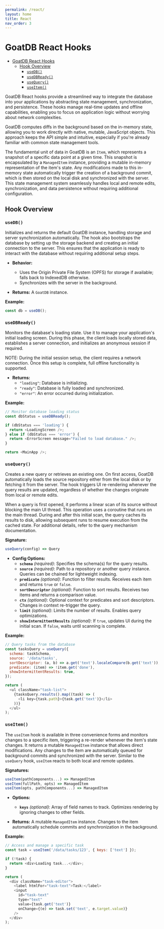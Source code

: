 ```yaml
---
permalink: /react/
layout: home
title: React
nav_order: 3
---
```


# GoatDB React Hooks

- [GoatDB React Hooks](#goatdb-react-hooks)
  - [Hook Overview](#hook-overview)
    - [`useDB()`](#usedb)
    - [`useDBReady()`](#usedbready)
    - [`useQuery()`](#usequery)
    - [`useItem()`](#useitem)

GoatDB React hooks provide a streamlined way to integrate the database into your applications by abstracting state management, synchronization, and persistence. These hooks manage real-time updates and offline capabilities, enabling you to focus on application logic without worrying about network complexities.

GoatDB computes diffs in the background based on the in-memory state, allowing you to work directly with native, mutable, JavaScript objects. This approach keeps the API simple and intuitive, especially if you're already familiar with common state management tools.

The fundamental unit of data in GoatDB is an `Item`, which represents a snapshot of a specific data point at a given time. This snapshot is encapsulated by a `ManagedItem` instance, providing a mutable in-memory representation of the item's state. Any modifications made to this in-memory state automatically trigger the creation of a background commit, which is then stored on the local disk and synchronized with the server. This state management system seamlessly handles local and remote edits, synchronization, and data persistence without requiring additional configuration.

## Hook Overview

### `useDB()`

Initializes and returns the default GoatDB instance, handling storage and server synchronization automatically. The hook also bootstraps the database by setting up the storage backend and creating an initial connection to the server. This ensures that the application is ready to interact with the database without requiring additional setup steps.

- **Behavior:**

  - Uses the Origin Private File System (OPFS) for storage if available; falls back to IndexedDB otherwise.
  - Synchronizes with the server in the background.

- **Returns:** A `GoatDB` instance.

**Example:**

```javascript
const db = useDB();
```

### `useDBReady()`

Monitors the database's loading state. Use it to manage your application's initial loading screen. During this phase, the client loads locally stored data, establishes a server connection, and initializes an anonymous session if required.

NOTE: During the initial session setup, the client requires a network connection. Once this setup is complete, full offline functionality is supported.

- **Returns:**
  - `"loading"`: Database is initializing.
  - `"ready"`: Database is fully loaded and synchronized.
  - `"error"`: An error occurred during initialization.

**Example:**

```javascript
// Monitor database loading status
const dbStatus = useDBReady();

if (dbStatus === 'loading') {
  return <LoadingScreen />;
} else if (dbStatus === 'error') {
  return <ErrorScreen message="Failed to load database." />;
}

return <MainApp />;
```

### `useQuery()`

Creates a new query or retrieves an existing one. On first access, GoatDB automatically loads the source repository either from the local disk or by fetching it from the server. The hook triggers UI re-rendering whenever the query results are updated, regardless of whether the changes originate from local or remote edits.

When a query is first opened, it performs a linear scan of its source without blocking the main UI thread. This operation uses a coroutine that runs on the main thread. During and after this initial scan, the query caches its results to disk, allowing subsequent runs to resume execution from the cached state. For additional details, refer to the query mechanism documentation.

**Signature:**

```javascript
useQuery(config) => Query
```

- **Config Options:**
  - **`schema`** _(required)_: Specifies the schema(s) for the query results.
  - **`source`** _(required)_: Path to a repository or another query instance. Queries can be chained for lightweight indexing.
  - **`predicate`** _(optional)_: Function to filter results. Receives each item and returns `true` or `false`.
  - **`sortDescriptor`** _(optional)_: Function to sort results. Receives two items and returns a comparison value.
  - **`ctx`** _(optional)_: Optional context for predicates and sort descriptors. Changes in context re-trigger the query.
  - **`limit`** _(optional)_: Limits the number of results. Enables query optimizations.
  - **`showIntermittentResults`** _(optional)_: If `true`, updates UI during the initial scan. If `false`, waits until scanning is complete.

**Example:**

```javascript
// Query tasks from the database
const tasksQuery = useQuery({
  schema: taskSchema,
  source: '/data/tasks',
  sortDescriptor: (a, b) => a.get('text').localeCompare(b.get('text')),
  predicate: (item) => !item.get('done'),
  showIntermittentResults: true,
});

return (
  <ul className="task-list">
    {tasksQuery.results().map((task) => (
      <li key={task.path}>{task.get('text')}</li>
    ))}
  </ul>
);
```

### `useItem()`

The `useItem` hook is available in three convenience forms and monitors changes to a specific item, triggering a re-render whenever the item's state changes. It returns a mutable `ManagedItem` instance that allows direct modifications. Any changes to the item are automatically queued for background commits and synchronized with the server. Similar to the `useQuery` hook, `useItem` reacts to both local and remote updates.

**Signatures:**

```javascript
useItem(pathComponents...) => ManagedItem
useItem(fullPath, opts) => ManagedItem
useItem(opts, pathComponents...) => ManagedItem
```

- **Options:**

  - **`keys`** _(optional)_: Array of field names to track. Optimizes rendering by ignoring changes to other fields.

- **Returns:** A mutable `ManagedItem` instance. Changes to the item automatically schedule commits and synchronization in the background.

**Example:**

```javascript
// Access and manage a specific task
const task = useItem('/data/tasks/123', { keys: ['text'] });

if (!task) {
  return <div>Loading task...</div>;
}

return (
  <div className="task-editor">
    <label htmlFor="task-text">Task:</label>
    <input
      id="task-text"
      type="text"
      value={task.get('text')}
      onChange={(e) => task.set('text', e.target.value)}
    />
  </div>
);
```
